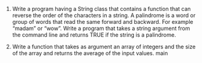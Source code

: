 1.	Write a program having a  String class that contains a function that can reverse the order of the characters in a string. A palindrome is a word or group of words that read the same forward and backward. For example “madam” or “wow”. Write a program that takes a string argument from the command line and returns TRUE if the string is a palindrome.

2.	Write a function that takes as argument an array of integers and the size of the array and returns the average of the input values.
main
